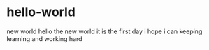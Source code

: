 # hello-world
new world
hello the new world 
it is the first day 
i hope i can keeping learning and working hard
